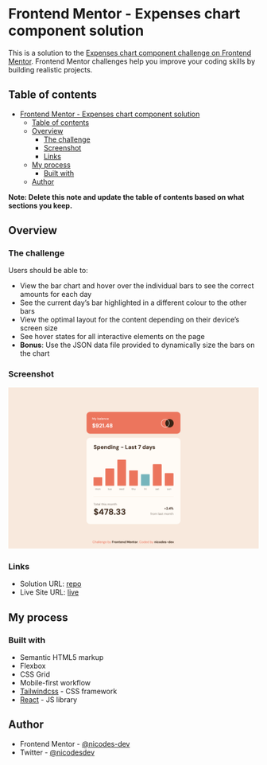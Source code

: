 # Frontend Mentor - Expenses chart component solution

This is a solution to the [Expenses chart component challenge on Frontend Mentor](https://www.frontendmentor.io/challenges/expenses-chart-component-e7yJBUdjwt). Frontend Mentor challenges help you improve your coding skills by building realistic projects.

## Table of contents

- [Frontend Mentor - Expenses chart component solution](#frontend-mentor---expenses-chart-component-solution)
  - [Table of contents](#table-of-contents)
  - [Overview](#overview)
    - [The challenge](#the-challenge)
    - [Screenshot](#screenshot)
    - [Links](#links)
  - [My process](#my-process)
    - [Built with](#built-with)
  - [Author](#author)

**Note: Delete this note and update the table of contents based on what sections you keep.**

## Overview

### The challenge

Users should be able to:

- View the bar chart and hover over the individual bars to see the correct amounts for each day
- See the current day’s bar highlighted in a different colour to the other bars
- View the optimal layout for the content depending on their device’s screen size
- See hover states for all interactive elements on the page
- **Bonus**: Use the JSON data file provided to dynamically size the bars on the chart

### Screenshot

![](./screenshot-desktop.png)

### Links

- Solution URL: [repo](https://github.com/nicodes-dev/fem-expenses-chart-component)
- Live Site URL: [live](https://expenses-chart-component-challenge.onrender.com/)

## My process

### Built with

- Semantic HTML5 markup
- Flexbox
- CSS Grid
- Mobile-first workflow
- [Tailwindcss](https://tailwindcss.com/) - CSS framework
- [React](https://reactjs.org/) - JS library

## Author

- Frontend Mentor - [@nicodes-dev](https://www.frontendmentor.io/profile/nicodes-dev)
- Twitter - [@nicodesdev](https://twitter.com/nicodesdev)
